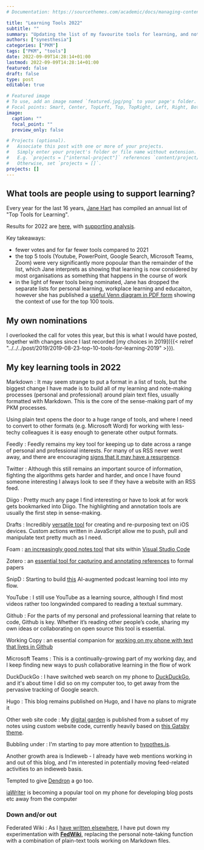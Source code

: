 ```yaml
---
# Documentation: https://sourcethemes.com/academic/docs/managing-content/

title: "Learning Tools 2022"
subtitle: ""
summary: "Updating the list of my favourite tools for learning, and noting what has changed since 2019."
authors: ["synesthesia"]
categories: ["PKM"]
tags: ["PKM", "tools"]
date: 2022-09-09T14:28:14+01:00
lastmod: 2022-09-09T14:28:14+01:00
featured: false
draft: false
type: post
editable: true 

# Featured image
# To use, add an image named `featured.jpg/png` to your page's folder.
# Focal points: Smart, Center, TopLeft, Top, TopRight, Left, Right, BottomLeft, Bottom, BottomRight.
image:
  caption: ""
  focal_point: ""
  preview_only: false

# Projects (optional).
#   Associate this post with one or more of your projects.
#   Simply enter your project's folder or file name without extension.
#   E.g. `projects = ["internal-project"]` references `content/project/deep-learning/index.md`.
#   Otherwise, set `projects = []`.
projects: []
---
```

## What tools are people using to support learning?

Every year for the last 16 years, [Jane Hart](https://www.toptools4learning.com/about/) has compiled an annual list of "Top Tools for Learning".

Results for 2022 are [here](https://www.toptools4learning.com/), with [supporting analysis](https://www.toptools4learning.com/analysis-2022/).

Key takeaways:

- fewer votes and for far fewer tools compared to 2021
- the top 5 tools (Youtube, PowerPoint, Google Search, Microsoft Teams, Zoom) were very significantly more popoular than the remainder of the list, which Jane interprets as showing that learning is now considered by most organisations as something that happens in the course of work
- in the light of fewer tools being nominated, Jane has dropped the separate lists for personal learning, workplace learning and educaiton, however she has published a [useful Venn diagram in PDF form](https://www.toptools4learning.com/wp-content/uploads/2022/08/TT4L2022.pdf) showing the context of use for the top 100 tools.

## My own nominations

I overlooked the call for votes this year, but this is what I would have posted, together with changes since I last recorded [my choices in 2019]({{< relref "../../../post/2019/2019-08-23-top-10-tools-for-learning-2019" >}}).

## My key learning tools in 2022

Markdown
: It may seem strange to put a format in a list of tools, but the biggest change I have made is to build all of my learning and note-making processes (personal and professional) around plain text files, usually formatted with Markdown. This is the core of the sense-making part of my PKM processes. 

Using plain text opens the door to a huge range of tools, and where I need to convert to other formats (e.g. Microsoft Word) for working with less-techy colleagues it is easy enough to generate other output formats.

Feedly
: Feedly remains my key tool for keeping up to date across a range of personal and professional interests. For many of us RSS never went away, and there are encouraging [signs that it may have a resurgence](http://scripting.com/2022/09/08.html#a174315).

Twitter
: Although this still remains an important source of information, fighting the algorithms gets harder and harder, and once I have found someone interesting I always look to see if they have a website with an RSS feed.

Diigo
: Pretty much any page I find interesting or have to look at for work gets bookmarked into Diigo. The highlighting and annotation tools are usually the first step in sense-making.

Drafts
: Incredibly [versatile tool](https://getdrafts.com/) for creating and re-purposing text on iOS devices. Custom actions written in JavaScript allow me to push, pull and manipulate text pretty much as I need. 

Foam
: [an increasingly good notes tool](https://foambubble.github.io/foam/) that sits within [Visual Studio Code](https://code.visualstudio.com/)

Zotero
: an [essential tool for capturing and annotating references](https://www.zotero.org/) to formal papers

SnipD
: Starting to build [this](https://www.snipd.com/) AI-augmented podcast learning tool into my flow.

YouTube
: I still use YouTube as a learning source, although I find most videos rather too longwinded compared to reading a textual summary.

Github
: For the parts of my personal and professional learning that relate to code, Github is key. Whether it’s reading other people’s code, sharing my own ideas or collaborating on open source this tool is essential.

Working Copy
: an essential companion for [working on my phone with text that lives in Github](https://workingcopy.app/)

Microsoft Teams
: This is a continually-growing part of my working day, and I keep finding new ways to push collaborative learning in the flow of work

DuckDuckGo
: I have switched web search on my phone to [DuckDuckGo](https://duckduckgo.com/), and it's about time I did so on my computer too, to get away from the pervasive tracking of Google search.

Hugo
: This blog remains published on Hugo, and I have no plans to migrate it

Other web site code
: My [digital garden](https://garden.synesthesia.co.uk) is published from a subset of my notes using custom website code, currently heavily based on [this Gatsby theme](https://github.com/mathieudutour/gatsby-digital-garden).

Bubbling under
: I'm starting to pay more attention to [hypothes.is](https://hypothes.is/). 

Another growth area is Indieweb - I already have web mentions working in and out of this blog, and I'm interested in potentially moving feed-related activities to an indieweb basis.

Tempted to give [Dendron](https://wiki.dendron.so) a go too.

[iaWriter](https://ia.net/writer) is becoming a popular tool on my phone for developing blog posts etc away from the computer



### Down and/or out

Federated Wiki
: As I [have written elsewhere](https://www.synesthesia.co.uk/2021/05/01/reinventing-my-note-making-practice/), I have put down my experimentation with [**FedWiki**](http://fed.wiki.org/view/federated-wiki), replacing the personal note-taking function with a combination of plain-text tools working on Markdown files.

